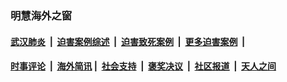 
### 明慧海外之窗

####  [武汉肺炎](indexes/365.md?t=03301100) &nbsp;|&nbsp;  [迫害案例综述](indexes/328.md?t=03301100) &nbsp;|&nbsp; [迫害致死案例](indexes/277.md?t=03301100)  &nbsp;|&nbsp; [更多迫害案例](indexes/81.md?t=03301100)  &nbsp;|&nbsp; 
####  [时事评论](indexes/19.md?t=03301100) &nbsp;|&nbsp; [海外简讯](indexes/245.md?t=03301100)&nbsp;|&nbsp;  [社会支持](indexes/140.md?t=03301100) &nbsp;|&nbsp; [褒奖决议](indexes/282.md?t=03301100) &nbsp;|&nbsp; [社区报道](indexes/91.md?t=03301100)  &nbsp;|&nbsp; [天人之间](indexes/78.md?t=03301100) 


